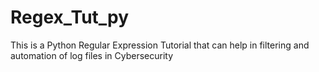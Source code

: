 # Regex_Tut_py
This is a Python Regular Expression Tutorial that can help in filtering and automation of log files in Cybersecurity 
